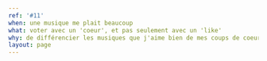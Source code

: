 ```yaml
---
ref: '#11'
when: une musique me plait beaucoup
what: voter avec un 'coeur', et pas seulement avec un 'like'
why: de différencier les musiques que j'aime bien de mes coups de coeur
layout: page
---
```

